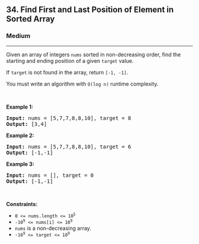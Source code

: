 <h2>34. Find First and Last Position of Element in Sorted Array</h2><h3>Medium</h3><hr><div style="user-select: auto;"><p style="user-select: auto;">Given an array of integers <code style="user-select: auto;">nums</code> sorted in non-decreasing order, find the starting and ending position of a given <code style="user-select: auto;">target</code> value.</p>

<p style="user-select: auto;">If <code style="user-select: auto;">target</code> is not found in the array, return <code style="user-select: auto;">[-1, -1]</code>.</p>

<p style="user-select: auto;">You must&nbsp;write an algorithm with&nbsp;<code style="user-select: auto;">O(log n)</code> runtime complexity.</p>

<p style="user-select: auto;">&nbsp;</p>
<p style="user-select: auto;"><strong style="user-select: auto;">Example 1:</strong></p>
<pre style="user-select: auto;"><strong style="user-select: auto;">Input:</strong> nums = [5,7,7,8,8,10], target = 8
<strong style="user-select: auto;">Output:</strong> [3,4]
</pre><p style="user-select: auto;"><strong style="user-select: auto;">Example 2:</strong></p>
<pre style="user-select: auto;"><strong style="user-select: auto;">Input:</strong> nums = [5,7,7,8,8,10], target = 6
<strong style="user-select: auto;">Output:</strong> [-1,-1]
</pre><p style="user-select: auto;"><strong style="user-select: auto;">Example 3:</strong></p>
<pre style="user-select: auto;"><strong style="user-select: auto;">Input:</strong> nums = [], target = 0
<strong style="user-select: auto;">Output:</strong> [-1,-1]
</pre>
<p style="user-select: auto;">&nbsp;</p>
<p style="user-select: auto;"><strong style="user-select: auto;">Constraints:</strong></p>

<ul style="user-select: auto;">
	<li style="user-select: auto;"><code style="user-select: auto;">0 &lt;= nums.length &lt;= 10<sup style="user-select: auto;">5</sup></code></li>
	<li style="user-select: auto;"><code style="user-select: auto;">-10<sup style="user-select: auto;">9</sup>&nbsp;&lt;= nums[i]&nbsp;&lt;= 10<sup style="user-select: auto;">9</sup></code></li>
	<li style="user-select: auto;"><code style="user-select: auto;">nums</code> is a non-decreasing array.</li>
	<li style="user-select: auto;"><code style="user-select: auto;">-10<sup style="user-select: auto;">9</sup>&nbsp;&lt;= target&nbsp;&lt;= 10<sup style="user-select: auto;">9</sup></code></li>
</ul>
</div>